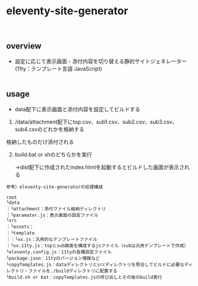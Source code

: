 # eleventy-site-generator
<br>

## overview
* 設定に応じて表示画面・添付内容を切り替える静的サイトジェネレーター(11ty：テンプレート言語 JavaScript)
<br><br>


## usage
* data配下に表示画面と添付内容を設定してビルドする

 1. /data/attachment配下にtop.csv、sub1.csv、sub2.csv、sub3.csv、sub4.csvのどれかを格納する

  格納したものだけ添付される

2. build.bat or shのどちらかを実行

    →dist配下に作成されたindex.htmlを起動するとビルドした画面が表示される

```
参考）eleventy-site-generatorの処理構成

root
└data
｜└attachment：添付ファイル格納ディレクトリ
｜└paramater.js：表示画面の設定ファイル
└src
｜└assets：
｜└template
｜｜└xx.js：汎用的なテンプレートファイル
｜└xx.11ty.js：topとsub画面を構成するjsファイル（subは汎用テンプレートで作成）
└eleventy.config.js：11tyの各種設定ファイル
└package.json：11tyのバージョン情報など
└copyTemplates.js：dataディレクトリとsrcディレクトリを照合してビルドに必要なディレクトリ・ファイルを./buildディレクトリに配置する
└build.sh or bat：copyTemplates.jsの呼び出しとその後のbuild実行
```


